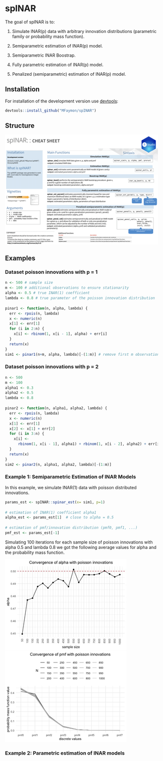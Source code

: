 
# spINAR

<!-- badges: start -->
<!-- badges: end -->

The goal of spINAR is to:

  1) Simulate INAR(p) data with arbitrary innovation distributions (parametric family or probability mass function).

  2) Semiparametric estimation of INAR(p) model.

  3) Semiparametric INAR Boostrap.

  4) Fully parametric estimation of INAR(p) model.

  5) Penalized (semiparametric) estimation of INAR(p) model.
  


## Installation

For installation of the development version use [devtools](https://cran.r-project.org/package=devtools):

``` r
devtools::install_github("MFaymon/spINAR")
```

## Structure

![](https://github.com/MFaymon/spINAR/blob/main/img_readme/cheat_sheet_spINAR.png)

## Examples

### Dataset poisson innovations with p = 1

```r
n <- 500 # sample size
m <- 100 # additional observations to ensure stationarity
alpha <- 0.5 # true INAR(1) coefficient
lambda <- 0.8 # true parameter of the poisson innovation distribution

pinar1 <- function(n, alpha, lambda) {
  err <- rpois(n, lambda)
  x <- numeric(n)
  x[1] <- err[1]
  for (i in 2:n) {
    x[i] <- rbinom(1, x[i - 1], alpha) + err[i]
  }
  return(x)
}
sim1 <- pinar1(n+m, alpha, lambda)[-(1:m)] # remove first m observations to have stationarity
```

### Dataset poisson innovations with p = 2

```r
n <- 500 
m <- 100
alpha1 <- 0.3
alpha2 <- 0.5
lambda <- 0.8

pinar2 <- function(n, alpha1, alpha2, lambda) {
  err <- rpois(n, lambda)
  x <- numeric(n)
  x[1] <- err[1]
  x[2] <- x[1] + err[2]
  for (i in 3:n) {
    x[i] <-
      rbinom(1, x[i - 1], alpha1) + rbinom(1, x[i - 2], alpha2) + err[i]
  }
  return(x)
}
sim2 <- pinar2(n, alpha1, alpha2, lambda)[-(1:m)]
```

### Example 1: Semiparametric Estimation of INAR Models

In this example, we simulate INAR(1) data with poisson distributed innovations.

```r
params_est <- spINAR::spinar_est(x= sim1, p=1)

# estimation of INAR(1) coefficient alpha1
alpha_est <- params_est[1]  # close to alpha = 0.5

# estimation of pmf/innovation distribution (pmf0, pmf1, ...)
pmf_est <- params_est[-1] 
```

Simulating 100 iterations for each sample size of poisson innovations with alpha 0.5 and lambda 0.8 we got the following average values for alpha and the probability mass function. 


![](https://github.com/MFaymon/spINAR/blob/main/img_readme/spinar_est_alpha.jpg) 
![](https://github.com/MFaymon/spINAR/blob/main/img_readme/spinar_est_pmf.jpg)

### Example 2: Parametric estimation of INAR models 
